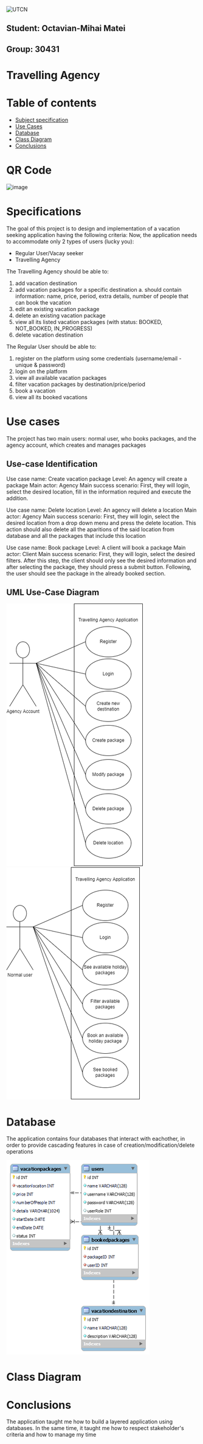 ![UTCN](https://doctorat.utcluj.ro/images/utcn-logo.png)
## Student: Octavian-Mihai Matei
## Group: 30431

# Travelling Agency

# Table of contents

* [Subject specification](#specifications)
* [Use Cases](#use-cases)
* [Database](#database)
* [Class Diagram](#class-diagram)
* [Conclusions](#conclusions)

# QR Code
![image](https://user-images.githubusercontent.com/28965189/158731091-0f0df726-d393-4eed-9199-99e95e1b9d1b.png)

# Specifications

The goal of this project is to design and implementation of a vacation seeking application having the following criteria:
Now, the application needs to accommodate only 2 types of users (lucky you):
* Regular User/Vacay seeker
* Travelling Agency

The Travelling Agency should be able to:

1. add vacation destination
2. add vacation packages for a specific destination
a. should contain information: name, price, period, extra details, number
of people that can book the vacation
3. edit an existing vacation package
4. delete an existing vacation package
5. view all its listed vacation packages (with status: BOOKED, NOT_BOOKED,
IN_PROGRESS)
6. delete vacation destination

The Regular User should be able to:

1. register on the platform using some credentials (username/email - unique &
password)
2. login on the platform
3. view all available vacation packages
4. filter vacation packages by destination/price/period
5. book a vacation
6. view all its booked vacations

# Use cases

The project has two main users: normal user, who books packages, and the agency account, which creates and manages packages

## Use-case Identification

Use case name: Create vacation package
Level: An agency will create a package
Main actor: Agency
Main success scenario: 
First, they will login, select the desired location, fill in the information required and execute the addition.

Use case name: Delete location
Level: An agency will delete a location
Main actor: Agency
Main success scenario: 
First, they will login, select the desired location from a drop down menu and press the delete location. This action should also delete all the aparitions of the said location from database and all the packages that include this location

Use case name: Book package
Level: A client will book a package
Main actor: Client
Main success scenario: 
First, they will login, select the desired filters. After this step, the client should only see the desired information and after selecting the package, they should press a submit button. Following, the user should see the package in the already booked section.

## UML Use-Case Diagram

![image](https://raw.githubusercontent.com/tavisit/SD-Projects/Agency_Project/Assignment%201%20-%20Travelling%20Agency/Documentation%20Diagrams/Agency%20User%20use%20case.drawio.png)
![image](https://raw.githubusercontent.com/tavisit/SD-Projects/Agency_Project/Assignment%201%20-%20Travelling%20Agency/Documentation%20Diagrams/Normal%20User%20use%20case.drawio.png)
# Database

The application contains four databases that interact with eachother, in order to provide cascading features in case of creation/modification/delete operations

![image](https://raw.githubusercontent.com/tavisit/SD-Projects/Agency_Project/Assignment%201%20-%20Travelling%20Agency/Documentation%20Diagrams/databaseDiagram.png)
# Class Diagram

# Conclusions

The application taught me how to build a layered application using databases. In the same time, it taught me how to respect stakeholder's criteria and how to manage my time
